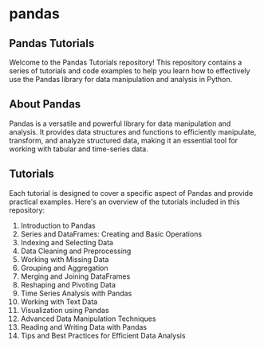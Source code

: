 # pandas
## Pandas Tutorials

Welcome to the Pandas Tutorials repository! This repository contains a series of tutorials and code examples to help you learn how to effectively use the Pandas library for data manipulation and analysis in Python.

## About Pandas

Pandas is a versatile and powerful library for data manipulation and analysis. It provides data structures and functions to efficiently manipulate, transform, and analyze structured data, making it an essential tool for working with tabular and time-series data.

## Tutorials

Each tutorial is designed to cover a specific aspect of Pandas and provide practical examples. Here's an overview of the tutorials included in this repository:

1. Introduction to Pandas
2. Series and DataFrames: Creating and Basic Operations
3. Indexing and Selecting Data
4. Data Cleaning and Preprocessing
5. Working with Missing Data
6. Grouping and Aggregation
7. Merging and Joining DataFrames
8. Reshaping and Pivoting Data
9. Time Series Analysis with Pandas
10. Working with Text Data
11. Visualization using Pandas
12. Advanced Data Manipulation Techniques
13. Reading and Writing Data with Pandas
14. Tips and Best Practices for Efficient Data Analysis
